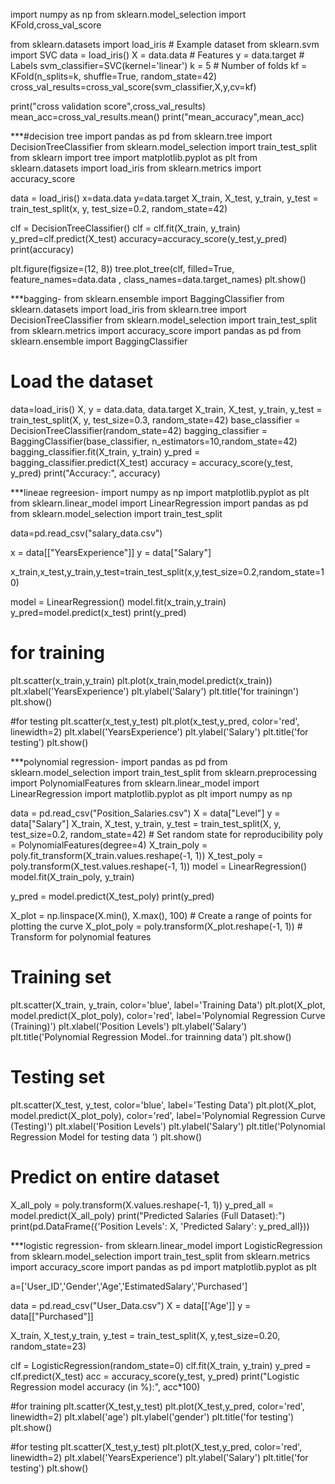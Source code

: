 import numpy as np
from sklearn.model_selection import KFold,cross_val_score


from sklearn.datasets import load_iris  # Example dataset
from sklearn.svm import SVC
data = load_iris()
X = data.data  # Features
y = data.target  # Labels
svm_classifier=SVC(kernel='linear')
k = 5  # Number of folds
kf = KFold(n_splits=k, shuffle=True, random_state=42)
cross_val_results=cross_val_score(svm_classifier,X,y,cv=kf)


print("cross validation score",cross_val_results)
mean_acc=cross_val_results.mean()
print("mean_accuracy",mean_acc)

***#decision tree 
import pandas as pd
from sklearn.tree import DecisionTreeClassifier
from sklearn.model_selection import train_test_split
from sklearn import tree
import matplotlib.pyplot as plt
from sklearn.datasets import load_iris
from sklearn.metrics import accuracy_score


data = load_iris()
x=data.data
y=data.target
X_train, X_test, y_train, y_test = train_test_split(x, y, test_size=0.2, random_state=42)


clf = DecisionTreeClassifier()
clf = clf.fit(X_train, y_train)
y_pred=clf.predict(X_test)
accuracy=accuracy_score(y_test,y_pred)
print(accuracy)


plt.figure(figsize=(12, 8))
tree.plot_tree(clf, filled=True, feature_names=data.data , class_names=data.target_names)
plt.show()



***bagging-
from sklearn.ensemble import BaggingClassifier
from sklearn.datasets import load_iris
from sklearn.tree import DecisionTreeClassifier
from sklearn.model_selection import train_test_split
from sklearn.metrics import accuracy_score
import pandas  as pd
from sklearn.ensemble import BaggingClassifier
# Load the dataset
data=load_iris()
X, y = data.data, data.target
X_train, X_test, y_train, y_test = train_test_split(X, y, test_size=0.3, random_state=42)
base_classifier = DecisionTreeClassifier(random_state=42)
bagging_classifier = BaggingClassifier(base_classifier, n_estimators=10,random_state=42)
bagging_classifier.fit(X_train, y_train)
y_pred = bagging_classifier.predict(X_test)
accuracy = accuracy_score(y_test, y_pred)
print("Accuracy:", accuracy)

***lineae regreesion-
import numpy as np
import matplotlib.pyplot as plt
from sklearn.linear_model import LinearRegression
import pandas as pd
from sklearn.model_selection import train_test_split


data=pd.read_csv("salary_data.csv")


x = data[["YearsExperience"]]
y = data["Salary"]


x_train,x_test,y_train,y_test=train_test_split(x,y,test_size=0.2,random_state=10)


model = LinearRegression()
model.fit(x_train,y_train)
y_pred=model.predict(x_test)
print(y_pred)


# for training
plt.scatter(x_train,y_train)
plt.plot(x_train,model.predict(x_train))
plt.xlabel('YearsExperience')
plt.ylabel('Salary')
plt.title('for trainingn')
plt.show()


#for testing
plt.scatter(x_test,y_test)
plt.plot(x_test,y_pred, color='red', linewidth=2)
plt.xlabel('YearsExperience')
plt.ylabel('Salary')
plt.title('for testing')
plt.show()

***polynomial regression-
import pandas as pd
from sklearn.model_selection import train_test_split
from sklearn.preprocessing import PolynomialFeatures
from sklearn.linear_model import LinearRegression
import matplotlib.pyplot as plt
import numpy as np


data = pd.read_csv("Position_Salaries.csv")
X = data["Level"]
y = data["Salary"]
X_train, X_test, y_train, y_test = train_test_split(X, y, test_size=0.2, random_state=42)  # Set random state for reproducibility
poly = PolynomialFeatures(degree=4)
X_train_poly = poly.fit_transform(X_train.values.reshape(-1, 1))
X_test_poly = poly.transform(X_test.values.reshape(-1, 1))
model = LinearRegression()
model.fit(X_train_poly, y_train)


y_pred = model.predict(X_test_poly)
print(y_pred)


X_plot = np.linspace(X.min(), X.max(), 100)  # Create a range of points for plotting the curve
X_plot_poly = poly.transform(X_plot.reshape(-1, 1))  # Transform for polynomial features


# Training set


plt.scatter(X_train, y_train, color='blue', label='Training Data')
plt.plot(X_plot, model.predict(X_plot_poly), color='red', label='Polynomial Regression Curve (Training)')
plt.xlabel('Position Levels')
plt.ylabel('Salary')
plt.title('Polynomial Regression Model..for trainning data')
plt.show()


# Testing set
plt.scatter(X_test, y_test, color='blue', label='Testing Data')
plt.plot(X_plot, model.predict(X_plot_poly), color='red', label='Polynomial Regression Curve (Testing)')
plt.xlabel('Position Levels')
plt.ylabel('Salary')
plt.title('Polynomial Regression Model for testing data ')
plt.show()


# Predict on entire dataset
X_all_poly = poly.transform(X.values.reshape(-1, 1))
y_pred_all = model.predict(X_all_poly)
print("Predicted Salaries (Full Dataset):")
print(pd.DataFrame({'Position Levels': X, 'Predicted Salary': y_pred_all}))


***logistic regression-
from sklearn.linear_model import LogisticRegression
from sklearn.model_selection import train_test_split
from sklearn.metrics import accuracy_score
import pandas as pd
import matplotlib.pyplot as plt


a=['User_ID','Gender','Age','EstimatedSalary','Purchased']


data = pd.read_csv("User_Data.csv")
X = data[['Age']]
y = data[["Purchased"]]


X_train, X_test,y_train, y_test = train_test_split(X, y,test_size=0.20, random_state=23)


clf = LogisticRegression(random_state=0)
clf.fit(X_train, y_train)
y_pred = clf.predict(X_test)
acc = accuracy_score(y_test, y_pred)
print("Logistic Regression model accuracy (in %):", acc*100)


#for training
plt.scatter(X_test,y_test)
plt.plot(X_test,y_pred, color='red', linewidth=2)
plt.xlabel('age')
plt.ylabel('gender')
plt.title('for testing')
plt.show()


#for testing
plt.scatter(X_test,y_test)
plt.plot(X_test,y_pred, color='red', linewidth=2)
plt.xlabel('YearsExperience')
plt.ylabel('Salary')
plt.title('for testing')
plt.show()

